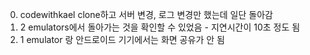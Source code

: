 0. codewithkael clone하고 서버 변경, 로그 변경만 했는데 일단 돌아감
1. 2 emulators에서 돌아가는 것을 확인할 수 있었음 - 지연시간이 10초 정도 됨
2. 1 emulator 랑 안드로이드 기기에서는 화면 공유가 안 됨

